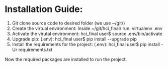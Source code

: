 # Installation Guide:
1. Git clone source code to desired folder (we use ~/git/)
2. Create the virtual environment: Inside ~/git/hci_final/ run: virtualenv .env
3. Activate the virutal environment: hci_final user$ source .env/bin/activate
4. Upgrade pip: (.env): hci_final user$ pip install --upgrade pip
5. Install the requirements for the project: (.env): hci_final user$ pip install -Ur requirements.txt

Now the required packages are installed to run the project.
